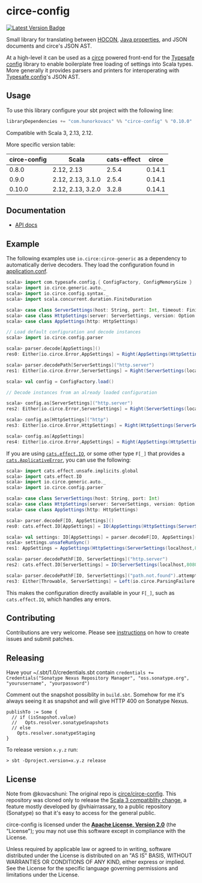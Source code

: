 # circe-config

[![Latest Version Badge]][Latest Version]

Small library for translating between [HOCON], [Java properties], and JSON
documents and circe's JSON AST.

At a high-level it can be used as a [circe] powered front-end for the [Typesafe
config] library to enable boilerplate free loading of settings into Scala types.
More generally it provides parsers and printers for interoperating with
[Typesafe config]'s JSON AST.

 [HOCON]: https://github.com/lightbend/config/blob/master/HOCON.md
 [Java properties]: https://docs.oracle.com/javase/8/docs/api/java/util/Properties.html

## Usage

To use this library configure your sbt project with the following line:

```sbt
libraryDependencies += "com.hunorkovacs" %% "circe-config" % "0.10.0"
```

Compatible with Scala 3, 2.13, 2.12.

More specific version table:

| circe-config | Scala             | cats-effect | circe  |
| ------------ | ----------------- | ----------- | ------ |
| 0.8.0        | 2.12, 2.13        | 2.5.4       | 0.14.1 |
| 0.9.0        | 2.12, 2.13, 3.1.0 | 2.5.4       | 0.14.1 |
| 0.10.0       | 2.12, 2.13, 3.2.0 | 3.2.8       | 0.14.1 |

## Documentation

 - [API docs](https://circe.github.io/circe-config/io/circe/config/index.html)

## Example

The following examples use `io.circe:circe-generic` as a dependency to
automatically derive decoders. They load the configuration found in
[application.conf].

```scala
scala> import com.typesafe.config.{ ConfigFactory, ConfigMemorySize }
scala> import io.circe.generic.auto._
scala> import io.circe.config.syntax._
scala> import scala.concurrent.duration.FiniteDuration

scala> case class ServerSettings(host: String, port: Int, timeout: FiniteDuration, maxUpload: ConfigMemorySize)
scala> case class HttpSettings(server: ServerSettings, version: Option[Double])
scala> case class AppSettings(http: HttpSettings)

// Load default configuration and decode instances
scala> import io.circe.config.parser

scala> parser.decode[AppSettings]()
res0: Either[io.circe.Error,AppSettings] = Right(AppSettings(HttpSettings(ServerSettings(localhost,8080,5 seconds,ConfigMemorySize(5242880)),Some(1.1))))

scala> parser.decodePath[ServerSettings]("http.server")
res1: Either[io.circe.Error,ServerSettings] = Right(ServerSettings(localhost,8080,5 seconds,ConfigMemorySize(5242880)))

scala> val config = ConfigFactory.load()

// Decode instances from an already loaded configuration

scala> config.as[ServerSettings]("http.server")
res2: Either[io.circe.Error,ServerSettings] = Right(ServerSettings(localhost,8080,5 seconds,ConfigMemorySize(5242880)))

scala> config.as[HttpSettings]("http")
res3: Either[io.circe.Error,HttpSettings] = Right(HttpSettings(ServerSettings(localhost,8080,5 seconds,ConfigMemorySize(5242880)),Some(1.1)))

scala> config.as[AppSettings]
res4: Either[io.circe.Error,AppSettings] = Right(AppSettings(HttpSettings(ServerSettings(localhost,8080,5 seconds,ConfigMemorySize(5242880)),Some(1.1))))
```

If you are using [`cats.effect.IO`], or some other type `F[_]` that provides a
[`cats.ApplicativeError`], you can use the following:

```scala
scala> import cats.effect.unsafe.implicits.global
scala> import cats.effect.IO
scala> import io.circe.generic.auto._
scala> import io.circe.config.parser

scala> case class ServerSettings(host: String, port: Int)
scala> case class HttpSettings(server: ServerSettings, version: Option[Double])
scala> case class AppSettings(http: HttpSettings)

scala> parser.decodeF[IO, AppSettings]()
res0: cats.effect.IO[AppSettings] = IO(AppSettings(HttpSettings(ServerSettings(localhost,8080),Some(1.1))))

scala> val settings: IO[AppSettings] = parser.decodeF[IO, AppSettings]()
scala> settings.unsafeRunSync()
res1: AppSettings = AppSettings(HttpSettings(ServerSettings(localhost,8080),Some(1.1)))

scala> parser.decodePathF[IO, ServerSettings]("http.server")
res2: cats.effect.IO[ServerSettings] = IO(ServerSettings(localhost,8080))

scala> parser.decodePathF[IO, ServerSettings]("path.not.found").attempt.unsafeRunSync()
res3: Either[Throwable, ServerSettings] = Left(io.circe.ParsingFailure: Path not found in config)
```

This makes the configuration directly available in your `F[_]`, such as `cats.effect.IO`, which handles any errors.

[application.conf]: https://github.com/circe/circe-config/tree/master/src/test/resources/application.conf
[`cats.effect.IO`]: https://typelevel.org/cats-effect/datatypes/io.html
[`cats.ApplicativeError`]: https://typelevel.org/cats/api/cats/ApplicativeError.html

## Contributing

Contributions are very welcome. Please see [instructions](CONTRIBUTING.md) on
how to create issues and submit patches.

## Releasing

Have your ~/.sbt/1.0/credentials.sbt contain `credentials += Credentials("Sonatype Nexus Repository Manager", "oss.sonatype.org", "yourusername", "yourpassword")`

Comment out the snapshot possiblity in `build.sbt`. Somehow for me it's always seeing it as snapshot and will give HTTP 400 on Sonatype Nexus.
```
publishTo := Some {
  // if (isSnapshot.value)
  //   Opts.resolver.sonatypeSnapshots
  // else
    Opts.resolver.sonatypeStaging
}
```

To release version `x.y.z` run:

    > sbt -Dproject.version=x.y.z release

## License

Note from @kovacshuni: The original repo is [circe/circe-config](https://github.com/circe/circe-config). This repository was cloned only to release the [Scala 3 compatiblity change](https://github.com/circe/circe-config/pull/252), a feature mostly developed by @vhiairrassary, to a public repository (Sonatype) so that it's easy to access for the general public.

circe-config is licensed under the **[Apache License, Version 2.0][apache]** (the
"License"); you may not use this software except in compliance with the License.

Unless required by applicable law or agreed to in writing, software
distributed under the License is distributed on an "AS IS" BASIS,
WITHOUT WARRANTIES OR CONDITIONS OF ANY KIND, either express or implied.
See the License for the specific language governing permissions and
limitations under the License.

 [apache]: http://www.apache.org/licenses/LICENSE-2.0
 [circe]: https://github.com/circe/circe
 [Typesafe config]: https://github.com/lightbend/config
 [CI]: https://github.com/circe/circe-config/actions
 [CI Status]: https://img.shields.io/github/workflow/status/circe/circe-config/Continuous%20Integration.svg
 [Latest Version Badge]: https://img.shields.io/maven-central/v/com.hunorkovacs/circe-config_3.svg
 [Latest Version]: https://maven-badges.herokuapp.com/maven-central/com.hunorkovacs/circe-config_3
